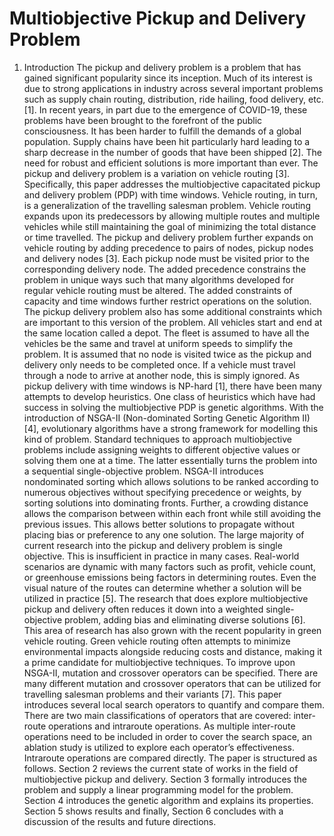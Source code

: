 # Multiobjective Pickup and Delivery Problem
 1. Introduction
The pickup and delivery problem is a problem that has gained significant popularity since its inception. Much of its interest is due to strong applications in industry across several important problems such as supply chain routing, distribution, ride hailing, food delivery, etc. [1]. In recent years, in part due to the emergence of COVID-19, these problems have been brought to the forefront of the public consciousness. It has been harder to fulfill the demands of a global population. Supply chains have been hit particularly hard leading to a sharp decrease in the number of goods that have been shipped [2]. The need for robust and efficient solutions is more important than ever.
The pickup and delivery problem is a variation on vehicle routing [3]. Specifically, this paper addresses the multiobjective capacitated pickup and delivery problem (PDP) with time windows. Vehicle routing, in turn, is a generalization of the travelling salesman problem. Vehicle routing expands upon its predecessors by allowing multiple routes and multiple vehicles while still maintaining the goal of minimizing the total distance or time travelled. The pickup and delivery problem further expands on vehicle routing by adding precedence to pairs of nodes, pickup nodes and delivery nodes [3]. Each pickup node must be visited prior to the corresponding delivery node. The added precedence constrains the problem in unique ways such that many algorithms developed for regular vehicle routing must be altered. The added constraints of capacity and time windows further restrict operations on the solution.
The pickup delivery problem also has some additional constraints which are important to this version of the problem. All vehicles start and end at the same location called a depot. The fleet is assumed to have all the vehicles be the same and travel at uniform speeds to simplify the problem. It is assumed that no node is visited twice as the pickup and delivery only needs to be completed once. If a vehicle must travel through a node to arrive at another node, this is simply ignored.
As pickup delivery with time windows is NP-hard [1], there have been many attempts to develop heuristics. One class of heuristics which have had success in solving the multiobjective PDP is genetic algorithms. With the introduction of NSGA-II (Non-dominated Sorting Genetic Algorithm II) [4], evolutionary algorithms have a strong framework for modelling this kind of problem. Standard techniques to approach multiobjective problems include assigning weights to different objective values or solving them one at a time. The latter essentially turns the problem into a sequential single-objective problem. NSGA-II introduces nondominated sorting which allows solutions to be ranked according to numerous objectives without specifying precedence or weights, by sorting solutions into dominating fronts. Further, a crowding distance allows the comparison between within each front while still avoiding the previous issues. This allows better solutions to propagate without placing bias or preference to any one solution.
The large majority of current research into the pickup and delivery problem is single objective. This is insufficient in practice in many cases. Real-world scenarios are dynamic with many factors such as profit, vehicle count, or greenhouse emissions being factors in determining routes. Even the visual nature of the routes can determine whether a solution will be utilized in practice [5]. The research that does explore multiobjective pickup and delivery often reduces it down into a weighted single-objective problem, adding bias and eliminating diverse solutions [6]. This area of research has also grown with the recent popularity in green vehicle routing. Green vehicle routing often attempts to minimize environmental impacts alongside reducing costs and distance, making it a prime candidate for multiobjective techniques.
To improve upon NSGA-II, mutation and crossover operators can be specified. There are many different mutation and crossover operators that can be utilized for travelling salesman problems and their variants [7].
This paper introduces several local search operators to quantify and compare them. There are two main classifications of operators that are covered: inter-route operations and intraroute operations. As multiple inter-route operations need to be included in order to cover the search space, an ablation study is utilized to explore each operator’s effectiveness. Intraroute operations are compared directly.
The paper is structured as follows. Section 2 reviews the current state of works in the field of multiobjective pickup and delivery. Section 3 formally introduces the problem and supply a linear programming model for the problem. Section 4 introduces the genetic algorithm and explains its properties. Section 5 shows results and finally, Section 6 concludes with a discussion of the results and future directions.
